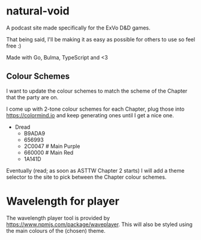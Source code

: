 # natural-void
A podcast site made specifically for the ExVo D&amp;D games.

That being said, I'll be making it as easy as possible for others to use so feel free :)

Made with Go, Bulma, TypeScript and &lt;3

## Colour Schemes
I want to update the colour schemes to match the scheme of the Chapter that the party are on.

I come up with 2-tone colour schemes for each Chapter, plug those into https://colormind.io and keep generating ones until I get a nice one.

- Dread
  - B9ADA9
  - 656993
  - 2C0047  # Main Purple
  - 660000  # Main Red
  - 1A141D

Eventually (read; as soon as ASTTW Chapter 2 starts) I will add a theme selector to the site to pick between the Chapter colour schemes.

# Wavelength for player
The wavelength player tool is provided by https://www.npmjs.com/package/waveplayer. This will also be styled using the main colours of the (chosen) theme.
